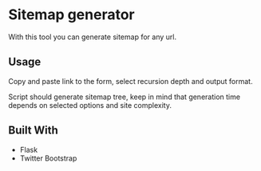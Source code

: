 # Sitemap generator
With this tool you can generate sitemap for any url. 

## Usage

Copy and paste link to the form, select recursion depth and output format.

Script should generate sitemap tree, keep in mind that generation time depends on selected options and site complexity.



## Built With

* Flask
* Twitter Bootstrap

